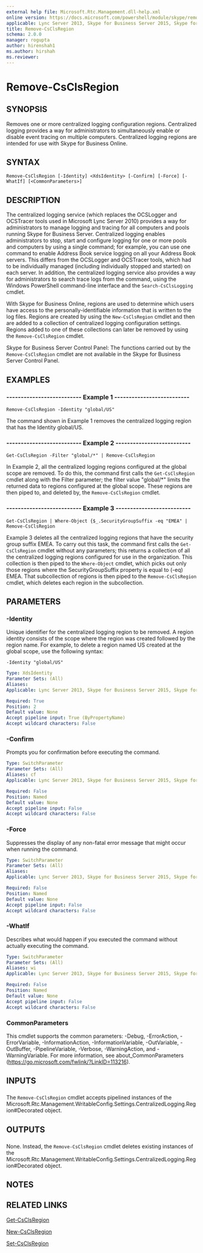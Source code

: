 ```yaml
---
external help file: Microsoft.Rtc.Management.dll-help.xml
online version: https://docs.microsoft.com/powershell/module/skype/remove-csclsregion
applicable: Lync Server 2013, Skype for Business Server 2015, Skype for Business Server 2019
title: Remove-CsClsRegion
schema: 2.0.0
manager: rogupta
author: hirenshah1
ms.author: hirshah
ms.reviewer:
---
```


# Remove-CsClsRegion

## SYNOPSIS
Removes one or more centralized logging configuration regions.
Centralized logging provides a way for administrators to simultaneously enable or disable event tracing on multiple computers.
Centralized logging regions are intended for use with Skype for Business Online.


## SYNTAX

```
Remove-CsClsRegion [-Identity] <XdsIdentity> [-Confirm] [-Force] [-WhatIf] [<CommonParameters>]
```

## DESCRIPTION
The centralized logging service (which replaces the OCSLogger and OCSTracer tools used in Microsoft Lync Server 2010) provides a way for administrators to manage logging and tracing for all computers and pools running Skype for Business Server.
Centralized logging enables administrators to stop, start and configure logging for one or more pools and computers by using a single command; for example, you can use one command to enable Address Book service logging on all your Address Book servers.
This differs from the OCSLogger and OCSTracer tools, which had to be individually managed (including individually stopped and started) on each server.
In addition, the centralized logging service also provides a way for administrators to search trace logs from the command, using the Windows PowerShell command-line interface and the `Search-CsClsLogging` cmdlet.

With Skype for Business Online, regions are used to determine which users have access to the personally-identifiable information that is written to the log files.
Regions are created by using the `New-CsClsRegion` cmdlet and then are added to a collection of centralized logging configuration settings.
Regions added to one of these collections can later be removed by using the `Remove-CsClsRegion` cmdlet.

Skype for Business Server Control Panel: The functions carried out by the `Remove-CsClsRegion` cmdlet are not available in the Skype for Business Server Control Panel.


## EXAMPLES

### -------------------------- Example 1 --------------------------
```
Remove-CsClsRegion -Identity "global/US"
```

The command shown in Example 1 removes the centralized logging region that has the Identity global/US.


### -------------------------- Example 2 --------------------------
```
Get-CsClsRegion -Filter "global/*" | Remove-CsClsRegion
```

In Example 2, all the centralized logging regions configured at the global scope are removed.
To do this, the command first calls the `Get-CsClsRegion` cmdlet along with the Filter parameter; the filter value "global/*" limits the returned data to regions configured at the global scope.
These regions are then piped to, and deleted by, the `Remove-CsClsRegion` cmdlet.


### -------------------------- Example 3 --------------------------
```
Get-CsClsRegion | Where-Object {$_.SecurityGroupSuffix -eq "EMEA" | Remove-CsClsRegion
```

Example 3 deletes all the centralized logging regions that have the security group suffix EMEA.
To carry out this task, the command first calls the `Get-CsClsRegion` cmdlet without any parameters; this returns a collection of all the centralized logging regions configured for use in the organization.
This collection is then piped to the `Where-Object` cmdlet, which picks out only those regions where the SecurityGroupSuffix property is equal to (-eq) EMEA.
That subcollection of regions is then piped to the `Remove-CsClsRegion` cmdlet, which deletes each region in the subcollection.


## PARAMETERS

### -Identity
Unique identifier for the centralized logging region to be removed.
A region identity consists of the scope where the region was created followed by the region name.
For example, to delete a region named US created at the global scope, use the following syntax:

`-Identity "global/US"`

```yaml
Type: XdsIdentity
Parameter Sets: (All)
Aliases: 
Applicable: Lync Server 2013, Skype for Business Server 2015, Skype for Business Server 2019

Required: True
Position: 2
Default value: None
Accept pipeline input: True (ByPropertyName)
Accept wildcard characters: False
```

### -Confirm
Prompts you for confirmation before executing the command.

```yaml
Type: SwitchParameter
Parameter Sets: (All)
Aliases: cf
Applicable: Lync Server 2013, Skype for Business Server 2015, Skype for Business Server 2019

Required: False
Position: Named
Default value: None
Accept pipeline input: False
Accept wildcard characters: False
```

### -Force
Suppresses the display of any non-fatal error message that might occur when running the command.

```yaml
Type: SwitchParameter
Parameter Sets: (All)
Aliases: 
Applicable: Lync Server 2013, Skype for Business Server 2015, Skype for Business Server 2019

Required: False
Position: Named
Default value: None
Accept pipeline input: False
Accept wildcard characters: False
```

### -WhatIf
Describes what would happen if you executed the command without actually executing the command.

```yaml
Type: SwitchParameter
Parameter Sets: (All)
Aliases: wi
Applicable: Lync Server 2013, Skype for Business Server 2015, Skype for Business Server 2019

Required: False
Position: Named
Default value: None
Accept pipeline input: False
Accept wildcard characters: False
```

### CommonParameters
This cmdlet supports the common parameters: -Debug, -ErrorAction, -ErrorVariable, -InformationAction, -InformationVariable, -OutVariable, -OutBuffer, -PipelineVariable, -Verbose, -WarningAction, and -WarningVariable. For more information, see about_CommonParameters (https://go.microsoft.com/fwlink/?LinkID=113216).

## INPUTS

###  
The `Remove-CsClsRegion` cmdlet accepts pipelined instances of the Microsoft.Rtc.Management.WritableConfig.Settings.CentralizedLogging.Region#Decorated object.

## OUTPUTS

###  
None.
Instead, the `Remove-CsClsRegion` cmdlet deletes existing instances of the Microsoft.Rtc.Management.WritableConfig.Settings.CentralizedLogging.Region#Decorated object.

## NOTES

## RELATED LINKS

[Get-CsClsRegion](Get-CsClsRegion.md)

[New-CsClsRegion](New-CsClsRegion.md)

[Set-CsClsRegion](Set-CsClsRegion.md)

